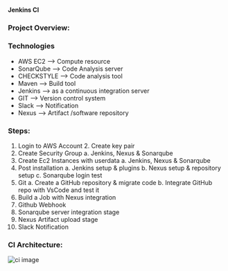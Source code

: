 
#### Jenkins CI
### Project Overview:




### Technologies 
- AWS EC2       --> Compute resource
- SonarQube    --> Code Analysis server
- CHECKSTYLE   --> Code analysis tool
- Maven        --> Build tool
- Jenkins      --> as a continuous integration server
- GIT          --> Version control system
- Slack        --> Notification
- Nexus        --> Artifact /software repository
  
### Steps:
1. Login to AWS Account 2. Create key pair
3. Create Security Group
a. Jenkins, Nexus & Sonarqube
4. Create Ec2 Instances with userdata a. Jenkins, Nexus & Sonarqube
5. Post installation
a. Jenkins setup & plugins
b. Nexus setup & repository setup c. Sonarqube login test
6. Git
a. Create a GitHub repository & migrate code b. Integrate GitHub repo with VsCode and test it
7. Build a Job with Nexus integration
8. Github Webhook
9. Sonarqube server integration stage
10. Nexus Artifact upload stage
11. Slack Notification

### CI Architecture:

![ci image](https://github.com/user-attachments/assets/a46c45ec-7047-4b17-8ce2-f373d22e7375)

